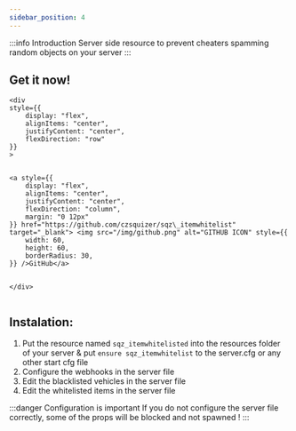 ```yaml
---
sidebar_position: 4
---
```


:::info Introduction
Server side resource to prevent cheaters spamming random objects on your server
:::


## Get it now!


```mdx-code-block
<div
style={{
    display: "flex",
    alignItems: "center",
    justifyContent: "center",
    flexDirection: "row"
}}
>


<a style={{
    display: "flex",
    alignItems: "center",
    justifyContent: "center",
    flexDirection: "column",
    margin: "0 12px"
}} href="https://github.com/czsquizer/sqz\_itemwhitelist" target="_blank"> <img src="/img/github.png" alt="GITHUB ICON" style={{
    width: 60,
    height: 60,
    borderRadius: 30,
}} />GitHub</a>


</div>


```

## Instalation:

1. Put the resource named `sqz_itemwhitelisted` into the resources folder of your server & put `ensure sqz_itemwhitelist` to the server.cfg or any other start cfg file
2. Configure the webhooks in the server file
3. Edit the blacklisted vehicles in the server file
4. Edit the whitelisted items in the server file

:::danger Configuration is important
If you do not configure the server file correctly, some of the props will be blocked and not spawned !
:::